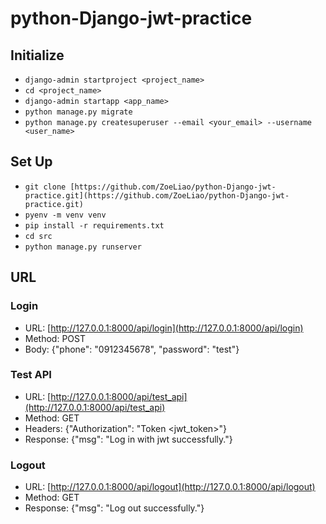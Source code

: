 # python-Django-jwt-practice

## Initialize
- `django-admin startproject <project_name>`
- `cd <project_name>`
- `django-admin startapp <app_name>`
- `python manage.py migrate`
- `python manage.py createsuperuser --email <your_email> --username <user_name>`

## Set Up
- `git clone [https://github.com/ZoeLiao/python-Django-jwt-practice.git](https://github.com/ZoeLiao/python-Django-jwt-practice.git)`
- `pyenv -m venv venv`
- `pip install -r requirements.txt`
- `cd src`
- `python manage.py runserver`

## URL
### Login
- URL: [http://127.0.0.1:8000/api/login](http://127.0.0.1:8000/api/login)
- Method: POST
- Body: {"phone": "0912345678", "password": "test"}

### Test API
- URL: [http://127.0.0.1:8000/api/test_api](http://127.0.0.1:8000/api/test_api)
- Method: GET
- Headers: {"Authorization": "Token <jwt_token>"}
- Response: {"msg": "Log in with jwt successfully."}

### Logout
- URL: [http://127.0.0.1:8000/api/logout](http://127.0.0.1:8000/api/logout)
- Method: GET
- Response: {"msg": "Log out successfully."}
